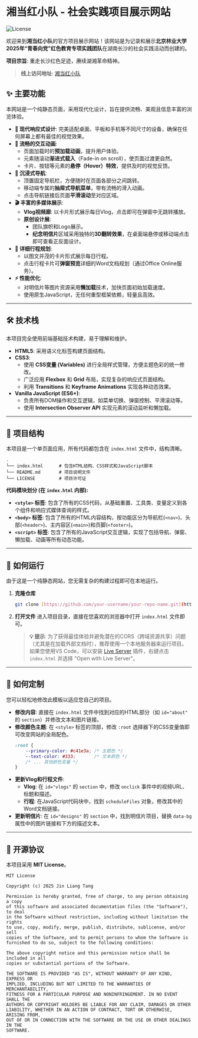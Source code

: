 # 湘当红小队 - 社会实践项目展示网站

![License](https://img.shields.io/badge/license-MIT-blue.svg)

欢迎来到**湘当红小队**的官方项目展示网站！该网站是为记录和展示**北京林业大学2025年“青春向党”红色教育专项实践团队**在湖南长沙的社会实践活动而创建的。

**项目宗旨**: 重走长沙红色足迹，赓续湖湘革命精神。

> **线上访问地址**: [湘当红小队](https://bjfu.vaporfiles.eu.org)

## ✨ 主要功能

本网站是一个纯静态页面，采用现代化设计，旨在提供流畅、美观且信息丰富的浏览体验。

* **🎨 现代响应式设计**: 完美适配桌面、平板和手机等不同尺寸的设备，确保在任何屏幕上都有最佳的视觉效果。
* **🚀 流畅的交互动画**:
    * 页面加载时的**预加载动画**，提升用户体验。
    * 元素随滚动**渐进式载入**（Fade-in on scroll），使页面过渡更自然。
    * 卡片、按钮等元素的**悬停（Hover）特效**，提供及时的视觉反馈。
* **🚩 沉浸式导航**:
    * 顶置固定导航栏，方便随时在页面各部分之间跳转。
    * 移动端专属的**抽屉式导航菜单**，带有流畅的滑入动画。
    * 点击导航链接后页面**平滑滚动**至对应区域。
* **🎬 丰富的多媒体展示**:
    * **Vlog视频廊**: 以卡片形式展示每日Vlog，点击即可在弹窗中无跳转播放。
    * **原创设计展**:
        * 团队旗帜和Logo展示。
        * **纪念明信片**区域采用独特的**3D翻转效果**，在桌面端悬停或移动端点击即可查看正反面设计。
* **📄 详细行程规划**:
    * 以图文并茂的卡片形式展示每日行程。
    * 点击行程卡片可**弹窗预览**详细的Word文档规划（通过Office Online服务）。
* **⚡️ 性能优化**:
    * 对明信片等图片资源采用**懒加载**技术，加快页面初始加载速度。
    * 使用原生JavaScript，无任何重型框架依赖，轻量且高效。

---

## 🛠️ 技术栈

本项目完全使用前端基础技术构建，易于理解和维护。

* **HTML5**: 采用语义化标签构建页面结构。
* **CSS3**:
    * 使用 **CSS变量 (Variables)** 进行全局样式管理，方便主题色彩的统一修改。
    * 广泛应用 **Flexbox** 和 **Grid** 布局，实现复杂的响应式页面结构。
    * 利用 **Transitions** 和 **Keyframe Animations** 实现各种动态效果。
* **Vanilla JavaScript (ES6+)**:
    * 负责所有DOM操作和交互逻辑，如菜单切换、弹窗控制、平滑滚动等。
    * 使用 **Intersection Observer API** 实现元素的滚动监听和懒加载。

---

## 📂 项目结构

本项目是一个单页面应用，所有代码都包含在 `index.html` 文件中，结构清晰。

```
.
└── index.html      # 包含HTML结构、CSS样式和JavaScript脚本
└── README.md       # 项目说明文件
└── LICENSE         # 项目许可证
```

**代码模块划分 (在 `index.html` 内部):**
* **`<style>` 标签**: 包含了所有的CSS代码，从基础重置、工具类、变量定义到各个组件和响应式媒体查询的样式。
* **`<body>` 标签**: 包含了所有的HTML内容结构，按功能区分为导航栏(`<nav>`)、头部(`<header>`)、主内容区(`<main>`)和页脚(`<footer>`)。
* **`<script>` 标签**: 包含了所有的JavaScript交互逻辑，实现了包括导航、弹窗、懒加载、动画等所有动态功能。

---

## 🚀 如何运行

由于这是一个纯静态网站，您无需复杂的构建过程即可在本地运行。

1.  **克隆仓库**
    ```bash
    git clone [https://github.com/your-username/your-repo-name.git](https://github.com/your-username/your-repo-name.git)
    ```

2.  **打开文件**
    进入项目目录，直接在您喜欢的浏览器中打开 `index.html` 文件即可。

    > **💡 提示**: 为了获得最佳体验并避免潜在的CORS（跨域资源共享）问题（尤其是在加载外部文档时），推荐使用一个本地服务器来运行项目。如果您使用VS Code，可以安装 [Live Server](https://marketplace.visualstudio.com/items?itemName=ritwickdey.LiveServer) 插件，右键点击 `index.html` 并选择 "Open with Live Server"。

---

## 🔧 如何定制

您可以轻松地修改此模板以适应您自己的项目。

* **修改内容**: 直接在 `index.html` 文件中找到对应的HTML部分（如 `id="about"` 的 `section`）并修改文本和图片链接。
* **修改颜色主题**: 在 `<style>` 标签的顶部，修改 `:root` 选择器下的CSS变量值即可改变网站的全局配色。
    ```css
    :root {
        --primary-color: #c41e3a; /* 主题色 */
        --text-color: #333;       /* 文本颜色 */
        /* ... 其他颜色变量 */
    }
    ```
* **更新Vlog和行程文件**:
    * **Vlog**: 在 `id="vlogs"` 的 `section` 中，修改 `onclick` 事件中的视频URL、标题和描述。
    * **行程**: 在JavaScript代码块中，找到 `scheduleFiles` 对象，修改其中的Word文档链接。
* **更新明信片**: 在 `id="designs"` 的 `section` 中，找到明信片项目，替换 `data-bg` 属性中的图片链接和下方的描述文本。

---

## 📜 开源协议

本项目采用 **MIT License**。

```
MIT License

Copyright (c) 2025 Jin Liang Tang

Permission is hereby granted, free of charge, to any person obtaining a copy
of this software and associated documentation files (the "Software"), to deal
in the Software without restriction, including without limitation the rights
to use, copy, modify, merge, publish, distribute, sublicense, and/or sell
copies of the Software, and to permit persons to whom the Software is
furnished to do so, subject to the following conditions:

The above copyright notice and this permission notice shall be included in all
copies or substantial portions of the Software.

THE SOFTWARE IS PROVIDED "AS IS", WITHOUT WARRANTY OF ANY KIND, EXPRESS OR
IMPLIED, INCLUDING BUT NOT LIMITED TO THE WARRANTIES OF MERCHANTABILITY,
FITNESS FOR A PARTICULAR PURPOSE AND NONINFRINGEMENT. IN NO EVENT SHALL THE
AUTHORS OR COPYRIGHT HOLDERS BE LIABLE FOR ANY CLAIM, DAMAGES OR OTHER
LIABILITY, WHETHER IN AN ACTION OF CONTRACT, TORT OR OTHERWISE, ARISING FROM,
OUT OF OR IN CONNECTION WITH THE SOFTWARE OR THE USE OR OTHER DEALINGS IN THE
SOFTWARE.
```